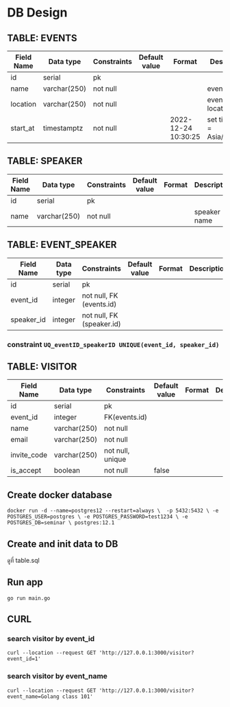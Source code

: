 # DB Design
## TABLE: EVENTS
Field Name | Data type | Constraints | Default value | Format | Description
--- | --- | --- | --- |--- |---
id | serial | pk | | |  
name |varchar(250) |not null | | | event name
location | varchar(250) | not null | | | event location
start_at | timestamptz |not null | | 2022-12-24 10:30:25 |set timezone = Asia/Bangkok

## TABLE: SPEAKER
Field Name | Data type | Constraints | Default value | Format | Description
--- | --- | --- | --- |--- |---
id | serial | pk | | |  
name |varchar(250) |not null | | | speaker name


## TABLE: EVENT_SPEAKER
Field Name | Data type | Constraints | Default value | Format | Description
--- | --- | --- | --- |--- |---
id | serial | pk | | |  
event_id | integer |not null, FK (events.id) | | | 
speaker_id | integer |not null, FK (speaker.id) | | | 

### constraint `UQ_eventID_speakerID UNIQUE(event_id, speaker_id)`


## TABLE: VISITOR
Field Name | Data type | Constraints | Default value | Format | Description
--- | --- | --- | --- |--- |---
id | serial | pk | | |  
event_id | integer | FK(events.id)
name | varchar(250) | not null
email | varchar(250) | not null
invite_code | varchar(250) | not null, unique
is_accept | boolean | not null | false

## Create docker database
`docker run -d --name=postgres12 --restart=always \ 
    -p 5432:5432 \
    -e POSTGRES_USER=postgres \
    -e POSTGRES_PASSWORD=test1234 \
    -e POSTGRES_DB=seminar \
    postgres:12.1
`
## Create and init data to DB
ดูที่ table.sql


## Run app
`go run main.go`

## CURL 
### search visitor by event_id
`curl --location --request GET 'http://127.0.0.1:3000/visitor?event_id=1'`

### search visitor by event_name
`curl --location --request GET 'http://127.0.0.1:3000/visitor?event_name=Golang class 101'`











